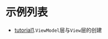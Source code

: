 # 示例列表

* [tutorial1](https://github.com/bstar5/BSTAR-Samples/tree/master/samples/tutorial1).`ViewModel`层与`View`层的创建
